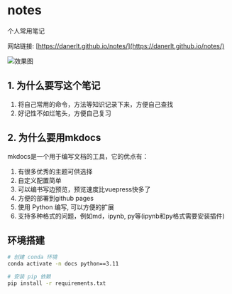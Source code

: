 # notes
个人常用笔记

网站链接: [https://danerlt.github.io/notes/](https://danerlt.github.io/notes/)

![效果图](https://danerlt-1258802437.cos.ap-chongqing.myqcloud.com/2023-05-09-345dzA.png)

## 1. 为什么要写这个笔记

1. 将自己常用的命令，方法等知识记录下来，方便自己查找
2. 好记性不如烂笔头，方便自己复习

## 2. 为什么要用mkdocs
mkdocs是一个用于编写文档的工具，它的优点有：
1. 有很多优秀的主题可供选择
2. 自定义配置简单
3. 可以编书写边预览，预览速度比vuepress快多了
4. 方便的部署到github pages
5. 使用 Python 编写, 可以方便的扩展
6. 支持多种格式的问题，例如md，ipynb, py等(ipynb和py格式需要安装插件)

## 环境搭建

```bash
# 创建 conda 环境
conda activate -n docs python==3.11

# 安装 pip 依赖
pip install -r requirements.txt 

```